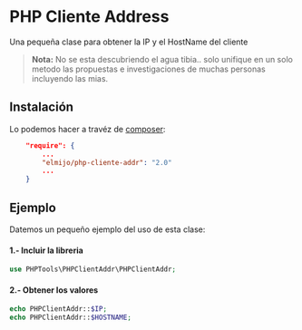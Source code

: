 PHP Cliente Address
===================

Una pequeña clase para obtener la IP y el HostName del cliente

> **Nota:** No se esta descubriendo el agua tibia.. solo unifique en un solo metodo las propuestas e investigaciones de muchas personas incluyendo las mias.


Instalación
-----------
Lo podemos hacer a travéz de [composer](https://getcomposer.org/doc/00-intro.md):
```json
    "require": {
        ...
        "elmijo/php-cliente-addr": "2.0"
        ...
    }
```

Ejemplo
-------

Datemos un pequeño ejemplo del uso de esta clase:

#### 1.- Incluir la libreria

```php
use PHPTools\PHPClientAddr\PHPClientAddr;
```

#### 2.- Obtener los valores

```php
echo PHPClientAddr::$IP;
echo PHPClientAddr::$HOSTNAME;
```